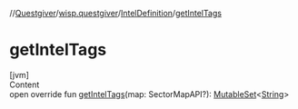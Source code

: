 //[Questgiver](../../index.md)/[wisp.questgiver](../index.md)/[IntelDefinition](index.md)/[getIntelTags](get-intel-tags.md)



# getIntelTags  
[jvm]  
Content  
open override fun [getIntelTags](get-intel-tags.md)(map: SectorMapAPI?): [MutableSet](https://kotlinlang.org/api/latest/jvm/stdlib/kotlin.collections/-mutable-set/index.html)<[String](https://kotlinlang.org/api/latest/jvm/stdlib/kotlin/-string/index.html)>  



